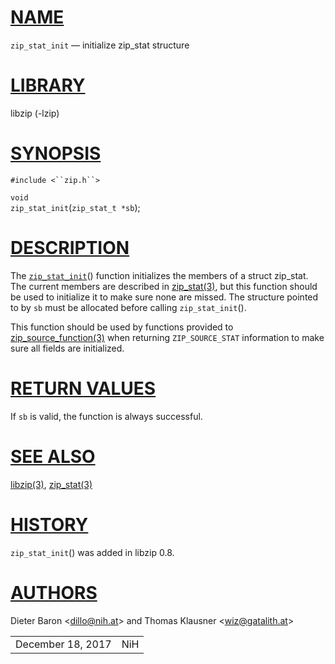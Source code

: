 # [NAME](#NAME)

`zip_stat_init` — initialize zip_stat structure

# [LIBRARY](#LIBRARY)

libzip (-lzip)

# [SYNOPSIS](#SYNOPSIS)

`#include <``zip.h``>`

`void`  
`zip_stat_init`(`zip_stat_t *sb`);

# [DESCRIPTION](#DESCRIPTION)

The [`zip_stat_init`](#zip_stat_init)() function initializes the members
of a struct zip_stat. The current members are described in
[zip_stat(3)](zip_stat.md), but this function should be used to
initialize it to make sure none are missed. The structure pointed to by
`sb` must be allocated before calling `zip_stat_init`().

This function should be used by functions provided to
[zip_source_function(3)](zip_source_function.md) when returning
`ZIP_SOURCE_STAT` information to make sure all fields are initialized.

# [RETURN VALUES](#RETURN_VALUES)

If `sb` is valid, the function is always successful.

# [SEE ALSO](#SEE_ALSO)

[libzip(3)](libzip.md), [zip_stat(3)](zip_stat.md)

# [HISTORY](#HISTORY)

`zip_stat_init`() was added in libzip 0.8.

# [AUTHORS](#AUTHORS)

Dieter Baron \<[dillo@nih.at](mailto:dillo@nih.at)\> and Thomas Klausner
\<[wiz@gatalith.at](mailto:wiz@gatalith.at)\>

|                   |     |
|-------------------|-----|
| December 18, 2017 | NiH |
